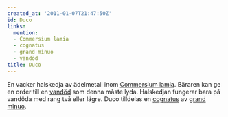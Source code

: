 ```yaml
---
created_at: '2011-01-07T21:47:50Z'
id: Duco
links:
  mention:
  - Commersium lamia
  - cognatus
  - grand minuo
  - vandöd
title: Duco
---
```


En vacker halskedja av ädelmetall inom [Commersium lamia]. Bäraren kan ge en order till en [vandöd]
som denna måste lyda. Halskedjan fungerar bara på vandöda med rang två eller lägre. Duco tilldelas
en [cognatus] av [grand minuo].

  [Commersium lamia]: Commersium_lamia
  [vandöd]: vandöd
  [cognatus]: cognatus
  [grand minuo]: grand_minuo